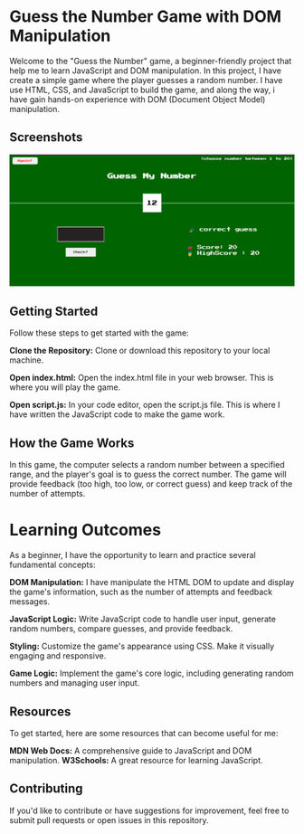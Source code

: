 # Guess the Number Game with DOM Manipulation
Welcome to the "Guess the Number" game, a beginner-friendly project that help me to learn JavaScript and DOM manipulation. In this project, I have create a simple game where the player guesses a random number. I have use HTML, CSS, and JavaScript to build the game, and along the way, i have gain hands-on experience with DOM (Document Object Model) manipulation.

## Screenshots
![Game Screenshot](game.png?raw=true 'Optional Title')

## Getting Started
Follow these steps to get started with the game:

**Clone the Repository:** Clone or download this repository to your local machine.

**Open index.html:** Open the index.html file in your web browser. This is where you will play the game.

**Open script.js:** In your code editor, open the script.js file. This is where I have written the JavaScript code to make the game work.

## How the Game Works
In this game, the computer selects a random number between a specified range, and the player's goal is to guess the correct number. The game will provide feedback (too high, too low, or correct guess) and keep track of the number of attempts.

# Learning Outcomes
As a beginner, I have the opportunity to learn and practice several fundamental concepts:

**DOM Manipulation:** I have manipulate the HTML DOM to update and display the game's information, such as the number of attempts and feedback messages.

**JavaScript Logic:** Write JavaScript code to handle user input, generate random numbers, compare guesses, and provide feedback.

**Styling:** Customize the game's appearance using CSS. Make it visually engaging and responsive.

**Game Logic:** Implement the game's core logic, including generating random numbers and managing user input.

## Resources
To get started, here are some resources that can become useful for me:

**MDN Web Docs:** A comprehensive guide to JavaScript and DOM manipulation.
**W3Schools:** A great resource for learning JavaScript.

## Contributing
If you'd like to contribute or have suggestions for improvement, feel free to submit pull requests or open issues in this repository.
